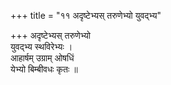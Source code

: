 +++
title = "११ अदृष्टेभ्यस् तरुणेभ्यो युवद्भ्य"

+++
अदृष्टेभ्यस् तरुणेभ्यो  
युवद्भ्य स्थविरेभ्यः ।  
आहार्षम् उग्राम् ओषधिं  
येभ्यो बिम्बीवधः कृतः ॥